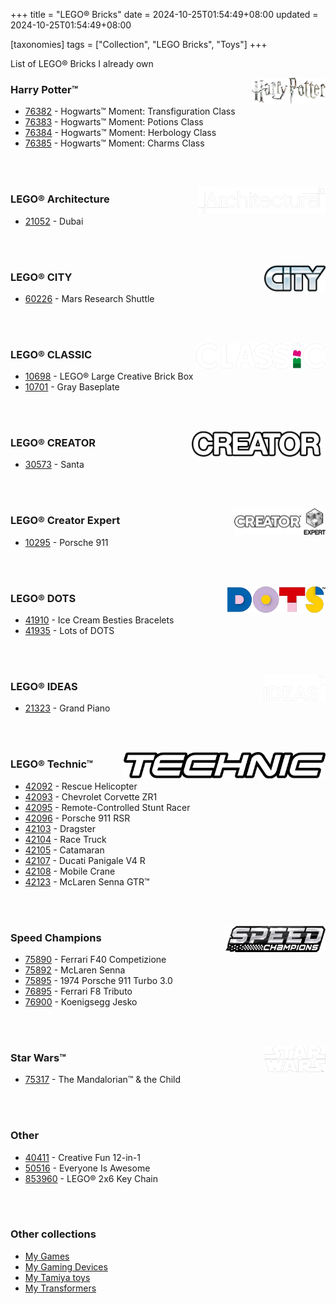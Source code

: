 +++
title = "LEGO® Bricks"
date = 2024-10-25T01:54:49+08:00
updated = 2024-10-25T01:54:49+08:00

[taxonomies]
tags = ["Collection", "LEGO Bricks", "Toys"]
+++

List of LEGO® Bricks I already own

<div align="right">
  <img height="42" src="https://raw.githubusercontent.com/LitoMore/lego-bricks/main/media/harry-potter.webp" align="right" />
</div>

### Harry Potter™

- [76382](https://www.lego.com/en-us/product/hogwarts-moment-transfiguration-class-76382) - Hogwarts™ Moment: Transfiguration Class
- [76383](https://www.lego.com/en-us/product/hogwarts-moment-potions-class-76383) - Hogwarts™ Moment: Potions Class
- [76384](https://www.lego.com/en-us/product/hogwarts-moment-herbology-class-76384) - Hogwarts™ Moment: Herbology Class
- [76385](https://www.lego.com/en-us/product/hogwarts-moment-charms-class-76385) - Hogwarts™ Moment: Charms Class

<!-- more -->

<br /><br />

<div align="right">
  <img height="42" src="https://raw.githubusercontent.com/LitoMore/lego-bricks/main/media/lego-architecture-darkmode.webp" align="right" />
</div>

### LEGO® Architecture

- [21052](https://www.lego.com/en-us/product/dubai-21052) - Dubai

<br /><br />

<div align="right">
  <img height="42" src="https://raw.githubusercontent.com/LitoMore/lego-bricks/main/media/lego-city.webp" align="right" />
</div>

### LEGO® CITY

- [60226](https://www.lego.com/en-us/product/mars-research-shuttle-60226) - Mars Research Shuttle

<br /><br />

<div align="right">
  <img height="42" src="https://raw.githubusercontent.com/LitoMore/lego-bricks/main/media/lego-classic-darkmode.webp" align="right" />
</div>

### LEGO® CLASSIC

- [10698](https://www.lego.com/en-us/product/lego-large-creative-brick-box-10698) - LEGO® Large Creative Brick Box
- [10701](https://www.lego.com/en-us/product/gray-baseplate-10701) - Gray Baseplate

<br /><br />

<div align="right">
  <img height="42" src="https://raw.githubusercontent.com/LitoMore/lego-bricks/main/media/lego-creator.webp" align="right" />
</div>

### LEGO® CREATOR

- [30573](https://www.lego.com/en-us/service/buildinginstructions/30573) - Santa

<br /><br />

<div align="right">
  <img height="42" src="https://raw.githubusercontent.com/LitoMore/lego-bricks/main/media/lego-creator-expert.webp" align="right" />
</div>

### LEGO® Creator Expert

- [10295](https://www.lego.com/en-us/product/porsche-911-10295) - Porsche 911

<br /><br />

<div align="right">
  <img height="42" src="https://raw.githubusercontent.com/LitoMore/lego-bricks/main/media/lego-dots.webp" align="right" />
</div>

### LEGO® DOTS

- [41910](https://www.lego.com/en-us/product/ice-cream-besties-bracelets-41910) - Ice Cream Besties Bracelets
- [41935](https://www.lego.com/en-us/product/lots-of-dots-41935) - Lots of DOTS

<br /><br />

<div align="right">
  <img height="42" src="https://raw.githubusercontent.com/LitoMore/lego-bricks/main/media/lego-ideas-darkmode.webp" align="right" />
</div>

### LEGO® IDEAS

- [21323](https://www.lego.com/en-us/product/grand-piano-21323) - Grand Piano

<br /><br />

<div align="right">
  <img height="42" src="https://raw.githubusercontent.com/LitoMore/lego-bricks/main/media/lego-technic.webp" align="right" />
</div>

### LEGO® Technic™

- [42092](https://www.lego.com/en-us/product/rescue-helicopter-42092) - Rescue Helicopter
- [42093](https://www.lego.com/en-us/product/chevrolet-corvette-zr1-42093) - Chevrolet Corvette ZR1
- [42095](https://www.lego.com/en-us/product/remote-controlled-stunt-racer-42095) - Remote-Controlled Stunt Racer
- [42096](https://www.lego.com/en-us/product/porsche-911-rsr-42096) - Porsche 911 RSR
- [42103](https://www.lego.com/en-us/product/dragster-42103) - Dragster
- [42104](https://www.lego.com/en-us/product/race-truck-42104) - Race Truck
- [42105](https://www.lego.com/en-us/product/catamaran-42105) - Catamaran
- [42107](https://www.lego.com/en-us/product/ducati-panigale-v4-r-42107) - Ducati Panigale V4 R
- [42108](https://www.lego.com/en-us/product/mobile-crane-42108) - Mobile Crane
- [42123](https://www.lego.com/en-us/product/mclaren-senna-gtr-42123) - McLaren Senna GTR™

<br /><br />

<div align="right">
  <img height="42" src="https://raw.githubusercontent.com/LitoMore/lego-bricks/main/media/speed-champions.webp" align="right" />
</div>

### Speed Champions

- [75890](https://www.lego.com/en-us/product/ferrari-f40-competizione-75890) - Ferrari F40 Competizione
- [75892](https://www.lego.com/en-us/product/mclaren-senna-75892) - McLaren Senna
- [75895](https://www.lego.com/en-us/product/1974-porsche-911-turbo-3-0-75895) - 1974 Porsche 911 Turbo 3.0
- [76895](https://www.lego.com/en-us/product/ferrari-f8-tributo-76895) - Ferrari F8 Tributo
- [76900](https://www.lego.com/en-us/product/koenigsegg-jesko-76900) - Koenigsegg Jesko

<br /><br />

<div align="right">
  <img height="42" src="https://raw.githubusercontent.com/LitoMore/lego-bricks/main/media/star-wars-darkmode.webp" align="right" />
</div>

### Star Wars™

- [75317](https://www.lego.com/en-us/product/the-mandalorian-the-child-75317) - The Mandalorian™ & the Child

<br /><br />

### Other

- [40411](https://www.lego.com/en-us/product/creative-fun-12-in-1-40411) - Creative Fun 12-in-1
- [50516](https://www.lego.com/en-us/product/everyone-is-awesome-40516) - Everyone Is Awesome
- [853960](https://www.lego.com/en-us/product/lego-2x6-key-chain-853960) - LEGO® 2x6 Key Chain

<br /><br />

### Other collections

- [My Games](@/collections/games.md)
- [My Gaming Devices](@/collections/gaming-devices.md)
- [My Tamiya toys](@/collections/tamiya.md)
- [My Transformers](@/collections/transformers.md)
